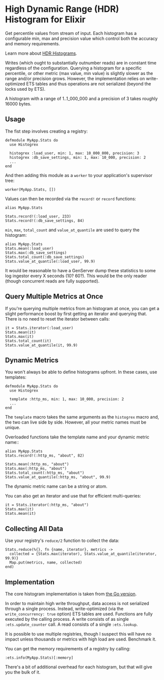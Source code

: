 # High Dynamic Range (HDR) Histogram for Elixir

Get percentile values from stream of input. Each histogram has a configurable
min, max and precision value which control both the accuracy and memory
requirements.

Learn more about [HDR Histograms](http://hdrhistogram.org/).

Writes (which ought to substantially outnumber reads) are in constant time
regardless of the configuration. Querying a histogram for a specific percentile,
or other metric (max value, min value) is slightly slower as the range and/or
precision grows. However, the implementation relies on write-optimized ETS
tables and thus operations are not serialized (beyond the locks used by ETS).

A histogram with a range of 1..1_000_000 and a precision of 3 takes roughly
16000 bytes.

## Usage

The fist step involves creating a registry:

```
defmodule MyApp.Stats do
  use Histogrex

  histogrex :load_user, min: 1, max: 10_000_000, precision: 3
  histogrex :db_save_settings, min: 1, max: 10_000, precision: 2
  ...
end
```

And then adding this module as a `worker` to your application's supervisor
tree:

```
worker(MyApp.Stats, [])
```


Values can then be recorded via the `record!` or `record` functions:

```
alias MyApp.Stats

Stats.record!(:load_user, 233)
Stats.record!(:db_save_settings, 84)
```

`min`, `max`, `total_count` and `value_at_quantile` are used to query the
histogram:

```
alias MyApp.Stats
Stats.mean(:load_user)
Stats.max(:db_save_settings)
Stats.total_count(:db_save_settings)
Stats.value_at_quantile(:load_user, 99.9)
```

It would be reasonable to have a GenServer dump these statistics to some log
ingestor every X seconds (10? 60?). This would be the only reader (though
concurrent reads are fully supported).

## Query Multiple Metrics at Once
If you're querying multiple metrics from an histogram at once, you can get a
slight performance boost by first getting an iterator and querying that.
There is no need to reset the iterator between calls:

```
it = Stats.iterator(:load_user)
Stats.mean(it)
Stats.max(it)
Stats.total_count(it)
Stats.value_at_quantile(it, 99.9)
```

## Dynamic Metrics
You won't always be able to define histograms upfront. In these cases, use templates:

```
defmodule MyApp.Stats do
  use Histogrex

  template :http_ms, min: 1, max: 10_000, precision: 2
  ...
end
```

The `template` macro takes the same arguments as the `histogrex` macro and, the
two can live side by side. However, all your metric names must be unique.

Overloaded functions take the template name and your dynamic metric name::

```
alias MyApp.Stats
Stats.record!(:http_ms, "about", 82)

Stats.mean(:http_ms, "about")
Stats.max(:http_ms, "about")
Stats.total_count(:http_ms, "about")
Stats.value_at_quantile(:http_ms, "about", 99.9)
```

The dynamic metric name can be a string or atom.

You can also get an iterator and use that for efficient multi-queries:

```
it = Stats.iterator(:http_ms, "about")
Stats.max(it)
Stats.mean(it)
```

## Collecting All Data
Use your registry's `reduce/2` function to collect the data:

```
Stats.reduce(%{}, fn {name, iterator}, metrics ->
  collected = {Stats.max(iterator), Stats.value_at_quantile(iterator, 99.9)}
  Map.put(metrics, name, collected)
end)
```

## Implementation

The core histogram implementation is taken from [the Go version](https://github.com/codahale/hdrhistogram).

In order to maintain high write throughput, data access is not serialized through
a single process. Instead, write-optimized (via the `write_concurrency: true` option)
ETS tables are used. Functions are fully executed by the calling process. A write consists of as single `:ets.update_counter` call. A read consists of a single `:ets.lookup`.

It is possible to use multiple registries, though I suspect this will have no impact
unless thousands or metrics with high load are used. Benchmark it.

You can get the memory requirements of a registry by calling:

```
:ets.info(MyApp.Stats)[:memory]
```

There's a bit of additional overhead for each histogram, but that will give you
the bulk of it.
